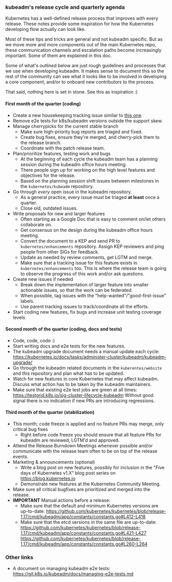 ### kubeadm's release cycle and quarterly agenda

Kubernetes has a well-defined release process that improves with every release.
These notes provide some inspiration for how the Kubernetes developing flow actually can look like.

Most of these tips and tricks are general and not kubeadm specific.
But as we move more and more components out of the main Kubernetes repo, these communication
channels and escalation paths become increasingly important. Some of them are explained
in this doc.

Some of what's outlined below are just rough guidelines and processes that we use when developing kubeadm.
It makes sense to document this so the rest of the community can see what it looks like to be involved
in developing a core component, and/or to onboard new contributors to the process.

That said, nothing here is set in stone. See this as inspiration :)

#### First month of the quarter (coding)

- Create a new housekeeping tracking issue similar to [this one](https://github.com/kubernetes/kubeadm/issues/180).
- Remove e2e tests for k8s/kubeadm versions outside the support skew.
- Manage cherrypicks for the current stable branch
  - Make sure high-priority bug reports are triaged and fixed.
  - Create bug fixes, ensure they're merged, and cherry-pick them to the release branch.
  - Coordinate with the patch release team.
- Plan/prioritize features, testing work and bugs
  - At the beginning of each cycle the kubeadm team has a planning session during the kubeadm office hours meeting.
  - There people sign up for working on the high level features and objectives for the release.
  - Based on the planning session shift issues between milestones in the `kubernetes/kubeadm` repository.
- Go through _every_ open issue in the kubeadm repository.
  - As a general practice, every issue must be triaged **at least** once a quarter.
  - Close old, outdated issues.
- Write proposals for new and larger features
  - Often starting as a Google Doc that is easy to comment on/let others collaborate on.
  - Get consensus on the design during the kubeadm office hours meeting.
  - Convert the document to a KEP and send PR to `kubernetes/enhancements` repository. Assign KEP reviewers
  and ping people from other SIGs for feedback.
  - Update as needed by review comments, get LGTM and merge.
  - Make sure that a tracking issue for this feature exists in `kubernetes/enhancements` too. This is where the
  release team is going to observe the progress of this work and/or ask questions.
- Create new issues if needed
  - Break down the implementation of larger feature into smaller actionable issues, so that the work can be federated.
  - When possible, tag issues with the "help-wanted"/"good-first-issue" labels.
  - Use parent tracking issues to track/coordinate all the efforts.
- Start coding new features, fix bugs and increase unit testing coverage levels

#### Second month of the quarter (coding, docs and tests)

- Code, code, code :)
- Start writing docs and e2e tests for the new features.
- The kubeadm upgrade document needs a manual update each cycle:
https://kubernetes.io/docs/tasks/administer-cluster/kubeadm/kubeadm-upgrade/
- Go through the kubeadm related documents in the `kuberentes/website` and this repository and plan what has to be updated.
- Watch for new features in core Kubernetes that may affect kubeadm. Discuss what action has to be taken
by the kubeadm maintainers.
- Make sure that existing e2e test jobs are green at all times:
  https://testgrid.k8s.io/sig-cluster-lifecycle-kubeadm
  Without good signal there is no indication if new PRs are introducing regressions.

#### Third month of the quarter (stabilization)

- This month; code freeze is applied and no feature PRs may merge, only critical bug fixes
  - Right before code freeze you should ensure that all feature PRs for kubeadm are reviewed, LGTM'd and approved.
- Attend the Release Burndown Meetings whenever possible and/or communicate with the release team often to be on top of the release events.
- Marketing & announcements (optional)
  - Write a blog post on new features, possibly for inclusion in the "Five days of Kubernetes v1.X" blog post series on https://blog.kubernetes.io
  - Demonstrate new features at the Kubernetes Community Meeting.
- Make sure all critical bugfixes are prioritized and merged into the release.
- **IMPORTANT** Manual actions before a release:
  - Make sure that the default and minimum Kubernetes versions are up-to-date:
  https://github.com/kubernetes/kubernetes/blob/release-1.17/cmd/kubeadm/app/constants/constants.go#L412-L418
  - Make sure that the etcd versions in the same file are up-to-date:
  https://github.com/kubernetes/kubernetes/blob/release-1.17/cmd/kubeadm/app/constants/constants.go#L421-L427
  https://github.com/kubernetes/kubernetes/blob/release-1.17/cmd/kubeadm/app/constants/constants.go#L260-L264

### Other links

- A document on managing kubeadm e2e tests:
  https://git.k8s.io/kubeadm/docs/managing-e2e-tests.md
